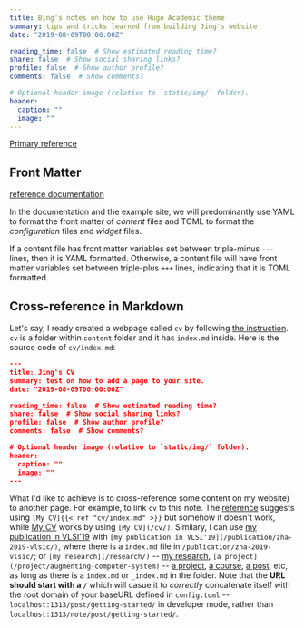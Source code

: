 ```yaml
---
title: Bing's notes on how to use Hugo Academic theme
summary: tips and tricks learned from building Jing's website
date: "2019-08-09T00:00:00Z"

reading_time: false  # Show estimated reading time?
share: false  # Show social sharing links?
profile: false  # Show author profile?
comments: false  # Show comments?

# Optional header image (relative to `static/img/` folder).
header:
  caption: ""
  image: ""
---
```

[Primary reference](https://sourcethemes.com/academic/docs/)

## Front Matter
[reference documentation](https://sourcethemes.com/academic/docs/front-matter/)

In the documentation and the example site, we will predominantly use YAML to format the front matter of *content* files and TOML to format the *configuration* files and *widget* files. 

If a content file has front matter variables set between triple-minus `---` lines, then it is YAML formatted. Otherwise, a content file will have front matter variables set between triple-plus `+++` lines, indicating that it is TOML formatted. 


## Cross-reference in Markdown
Let's say, I ready created a webpage called `cv` by following [the instruction](https://sourcethemes.com/academic/docs/managing-content/#create-a-page). `cv` is a folder within `content` folder and it has `index.md` inside. Here is the source code of `cv/index.md`:

```json 
---
title: Jing's CV
summary: test on how to add a page to your site.
date: "2019-08-09T00:00:00Z"

reading_time: false  # Show estimated reading time?
share: false  # Show social sharing links?
profile: false  # Show author profile?
comments: false  # Show comments?

# Optional header image (relative to `static/img/` folder).
header:
  caption: ""
  image: ""
---
```

What I'd like to achieve is to cross-reference some content on my website) to another page. For example, to link `cv` to this note. The [reference](https://sourcethemes.com/academic/docs/managing-content/#linking-to-your-new-page) suggests using `[My CV]{{< ref "cv/index.md" >}}` 
but somehow it doesn't work, while [My CV](/cv/) works by using `[My CV](/cv/)`. Similary, I can use [my publication in VLSI'19](/publication/zha-2019-vlsic/) with `[my publication in VLSI'19](/publication/zha-2019-vlsic/)`, where there is a `index.md` file in `/publication/zha-2019-vlsic/`;  or `[my research](/research/)` -- [my research](/research/), `[a project](/project/augmenting-computer-system)` -- [a project](/project/augmenting-computer-system), [a course](/courses/example), [a post](/post/getting-started/), etc, as long as there is a `index.md` or `_index.md` in the folder. Note that the **URL should start with a `/`** which will casue it to *correctly* concatenate itself with the root domain of your baseURL defined in `config.toml` -- `localhost:1313/post/getting-started/` in developer mode, rather than `localhost:1313/note/post/getting-started/`.